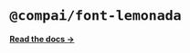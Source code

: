 # `@compai/font-lemonada`

[**Read the docs &rarr;**](https://components.ai/docs/typefaces/lemonada)
